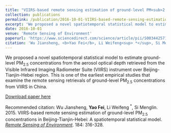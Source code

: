 ```yaml
---
title: "VIIRS-based remote sensing estimation of ground-level PM<sub>2.5</sub> concentrations in Beijing-Tianjin-Hebei: A spatiotemporal statistical model"
collection: publications
permalink: /publication/2016-10-01-VIIRS-based-remote-sensing-estimation-of-ground-level-PM25-concentrations-in-Beijing-Tianjin-Hebei-A-spatiotemporal-statistical-model
excerpt: 'We proposed a novel spatiotemporal statistical model to estimate ground-level PM<sub>2.5</sub> concentrations from the aerosol optical depth retrieved from the Visible Infrared Imaging Radiometer Suite (VIIRS) instrument over Beijing-Tianjin-Hebei region. This is one of the earliest empirical studies that examine the remote sensing retrievals of ground-level PM<sub>2.5</sub> concentrations from VIIRS in China.'
date: 2016-10-01
venue: 'Remote Sensing of Environment'
paperurl: 'https://www.sciencedirect.com/science/article/pii/S0034425716302735'
citation: 'Wu Jiansheng, <b>Yao Fei</b>, Li Weifeng<sup> *</sup>, Si Menglin. 2015. VIIRS-based remote sensing estimation of ground-level PM<sub>2.5</sub> concentrations in Beijing-Tianjin-Hebei: A spatiotemporal statistical model. <u><i>Remote Sensing of Environment</i></u>. 184: 316-328.'
---
```

We proposed a novel spatiotemporal statistical model to estimate ground-level PM<sub>2.5</sub> concentrations from the aerosol optical depth retrieved from the Visible Infrared Imaging Radiometer Suite (VIIRS) instrument over Beijing-Tianjin-Hebei region. This is one of the earliest empirical studies that examine the remote sensing retrievals of ground-level PM<sub>2.5</sub> concentrations from VIIRS in China.

[Download paper here](https://www.sciencedirect.com/science/article/pii/S0034425716302735)

Recommended citation: Wu Jiansheng, <b>Yao Fei</b>, Li Weifeng<sup> *</sup>, Si Menglin. 2015. VIIRS-based remote sensing estimation of ground-level PM<sub>2.5</sub> concentrations in Beijing-Tianjin-Hebei: A spatiotemporal statistical model. <u><i>Remote Sensing of Environment</i></u>. 184: 316-328.